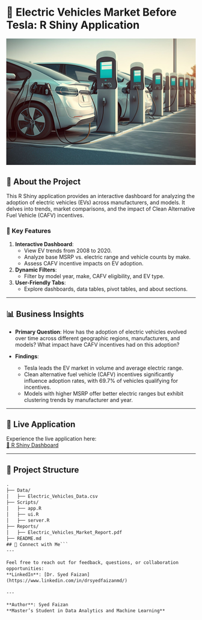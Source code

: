 # 🚗 Electric Vehicles Market Before Tesla: R Shiny Application

![Electric Vehicles Dashboard](https://github.com/SYEDFAIZAN1987/Electric-Vehicles-before-Tesla/blob/main/pic%201.jpg)

## 📘 About the Project

This R Shiny application provides an interactive dashboard for analyzing the adoption of electric vehicles (EVs) across manufacturers, and models. It delves into trends, market comparisons, and the impact of Clean Alternative Fuel Vehicle (CAFV) incentives.



### 🔑 Key Features
1. **Interactive Dashboard**:
   - View EV trends from 2008 to 2020.
   - Analyze base MSRP vs. electric range and vehicle counts by make.
   - Assess CAFV incentive impacts on EV adoption.
2. **Dynamic Filters**:
   - Filter by model year, make, CAFV eligibility, and EV type.
3. **User-Friendly Tabs**:
   - Explore dashboards, data tables, pivot tables, and about sections.

---

## 📊 Business Insights

- **Primary Question**: 
  How has the adoption of electric vehicles evolved over time across different geographic regions, manufacturers, and models? What impact have CAFV incentives had on this adoption?
  
- **Findings**:
  - Tesla leads the EV market in volume and average electric range.
  - Clean alternative fuel vehicle (CAFV) incentives significantly influence adoption rates, with 69.7% of vehicles qualifying for incentives.
  - Models with higher MSRP offer better electric ranges but exhibit clustering trends by manufacturer and year.

---

## 🌟 Live Application

Experience the live application here:  
[🚀 R Shiny Dashboard](https://syedfaizan.shinyapps.io/ALY6070_Module5_RShiny_FaizanS/)



---

## 📂 Project Structure

```plaintext
.
├── Data/
│   ├── Electric_Vehicles_Data.csv
├── Scripts/
│   ├── app.R
│   ├── ui.R
│   ├── server.R
├── Reports/
│   ├── Electric_Vehicles_Market_Report.pdf
├── README.md
## 🤝 Connect with Me```
---

Feel free to reach out for feedback, questions, or collaboration opportunities:  
**LinkedIn**: [Dr. Syed Faizan](https://www.linkedin.com/in/drsyedfaizanmd/)

---

**Author**: Syed Faizan  
**Master’s Student in Data Analytics and Machine Learning**
